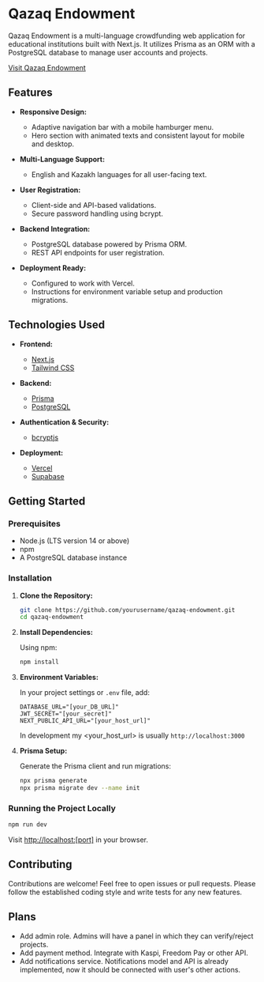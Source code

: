 # Qazaq Endowment

Qazaq Endowment is a multi-language crowdfunding web application for educational institutions built with Next.js. It utilizes Prisma as an ORM with a PostgreSQL database to manage user accounts and projects. 

[Visit Qazaq Endowment](https://todo)

## Features

- **Responsive Design:**  
  - Adaptive navigation bar with a mobile hamburger menu.
  - Hero section with animated texts and consistent layout for mobile and desktop.
  
- **Multi-Language Support:**  
  - English and Kazakh languages for all user-facing text.
  
- **User Registration:**  
  - Client-side and API-based validations.
  - Secure password handling using bcrypt.
  
- **Backend Integration:**  
  - PostgreSQL database powered by Prisma ORM.
  - REST API endpoints for user registration.
  
- **Deployment Ready:**  
  - Configured to work with Vercel.
  - Instructions for environment variable setup and production migrations.

## Technologies Used

- **Frontend:**  
  - [Next.js](https://nextjs.org/)
  - [Tailwind CSS](https://tailwindcss.com/)
  
- **Backend:**  
  - [Prisma](https://www.prisma.io/)
  - [PostgreSQL](https://www.postgresql.org/) 
  
- **Authentication & Security:**  
  - [bcryptjs](https://github.com/dcodeIO/bcrypt.js)
  
- **Deployment:**  
  - [Vercel](https://vercel.com/)
  - [Supabase](https://supabase.com)

## Getting Started

### Prerequisites

- Node.js (LTS version 14 or above)
- npm
- A PostgreSQL database instance 

### Installation

1. **Clone the Repository:**

   ```bash
   git clone https://github.com/yourusername/qazaq-endowment.git
   cd qazaq-endowment
   ```

2. **Install Dependencies:**

   Using npm:
   ```bash
   npm install
   ```

3. **Environment Variables:**

   In your project settings or `.env` file, add:
    ```env
    DATABASE_URL="[your_DB_URL]"
    JWT_SECRET="[your_secret]"
    NEXT_PUBLIC_API_URL="[your_host_url]" 
    ```
    In development my <your_host_url> is usually `http://localhost:3000`

4. **Prisma Setup:**

   Generate the Prisma client and run migrations:
   ```bash
   npx prisma generate
   npx prisma migrate dev --name init
   ```

### Running the Project Locally

```bash
npm run dev
```
Visit [http://localhost:[port]](http://localhost:3000) in your browser.

## Contributing

Contributions are welcome! Feel free to open issues or pull requests. Please follow the established coding style and write tests for any new features.

## Plans

* Add admin role. Admins will have a panel in which they can verify/reject projects.
* Add payment method. Integrate with Kaspi, Freedom Pay or other API.
* Add notifications service. Notifications model and API is already implemented, now it should be connected with user's other actions.
